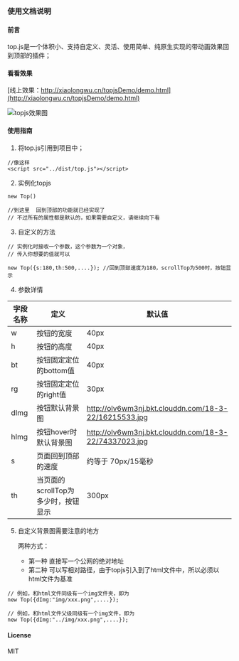 ### 使用文档说明
#### 前言
top.js是一个体积小、支持自定义、灵活、使用简单、纯原生实现的带动画效果回到顶部的插件；
#### 看看效果
[线上效果：http://xiaolongwu.cn/topjsDemo/demo.html](http://xiaolongwu.cn/topjsDemo/demo.html)

![topjs效果图](https://raw.githubusercontent.com/LeonWuV/topjs/master/img/topjs_2.gif)


#### 使用指南
1. 将top.js引用到项目中；

```
//像这样
<script src="../dist/top.js"></script>
```
2. 实例化topjs

```
new Top()

//到这里  回到顶部的功能就已经实现了
// 不过所有的属性都是默认的，如果需要自定义，请继续向下看
```
3. 自定义的方法

```
// 实例化时接收一个参数，这个参数为一个对象，
// 传入你想要的值就可以

new Top({s:180,th:500,....}); //回到顶部速度为180，scrollTop为500时，按钮显示

```

4. 参数详情

字段名称 | 定义 | 默认值
---|--- | ---
w | 按钮的宽度 | 40px
h | 按钮的高度 | 40px
bt | 按钮固定定位的bottom值 | 40px
rg | 按钮固定定位的right值  | 30px
dImg | 按钮默认背景图 | http://olv6wm3nj.bkt.clouddn.com/18-3-22/16215533.jpg 
hImg | 按钮hover时默认背景图 | http://olv6wm3nj.bkt.clouddn.com/18-3-22/74337023.jpg 
s | 页面回到顶部的速度 | 约等于 70px/15毫秒 
th | 当页面的scrollTop为多少时，按钮显示 | 300px



5. 自定义背景图需要注意的地方

    两种方式：
    -   第一种 直接写一个公网的绝对地址
    -   第二种 可以写相对路径，由于topjs引入到了html文件中，所以必须以html文件为基准
    
```
// 例如，和html文件同级有一个img文件夹，即为
new Top({dImg:"img/xxx.png",....});

// 例如，和html文件父级同级有一个img文件，即为
new Top({dImg:"../img/xxx.png",....});
```


#### License
MIT

